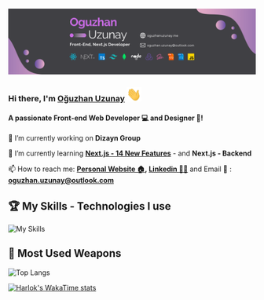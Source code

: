 [![github_banner](github.png?raw=true)](https://www.oguzhanuzunay.com)

   
### Hi there, I'm  [Oğuzhan Uzunay](https://www.oguzhanuzunay.com) <img src="wave.gif" alt="wave" width="30"/>

#### A passionate Front-end Web Developer 💻 and Designer 🎨! 


🔭 I’m currently working on **Dizayn Group**

🌱 I’m currently learning **[Next.js - 14 New Features](https://nextjs.org/blog/next-14)** - and **Next.js - Backend**

📫 How to reach me: **[Personal Website 🏠](https://oguzhanuzunay.com/), [Linkedin 👨‍💼](https://linkedin.com/in/oguzhanuzunay/)** and Email 📩 : **oguzhan.uzunay@outlook.com**


## 🏆 My Skills - Technologies I use
![My Skills](https://skillicons.dev/icons?i=js,ts,react,next,redux,tailwind,nodejs,mongodb,threejs,html,css,sass,git,github,postgres,bootstrap,vscode,figma&perline=9)

## 🌟 Most Used Weapons 
![Top Langs](https://github-readme-stats.vercel.app/api/top-langs?username=oguzhanuzunay&show_icons=true&locale=en&hide_progress=true&hide=c%23,handlebars&layout=compact&theme=material-palenight)

[![Harlok's WakaTime stats](https://github-readme-stats.vercel.app/api/wakatime?username=oguzhanuzunay&theme=material-palenight)](https://wakatime.com/@oguzhanuzunay)
